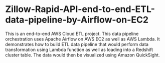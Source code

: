 # Zillow-Rapid-API-end-to-end-ETL-data-pipeline-by-Airflow-on-EC2
This is an end-to-end AWS Cloud ETL project. This data pipeline orchestration uses Apache Airflow on AWS EC2 as well as AWS Lambda. It demonstrates how to build ETL data pipeline that would perform data transformation using Lambda function as well as loading into a Redshift cluster table. The data would then be visualized using Amazon QuickSight.
